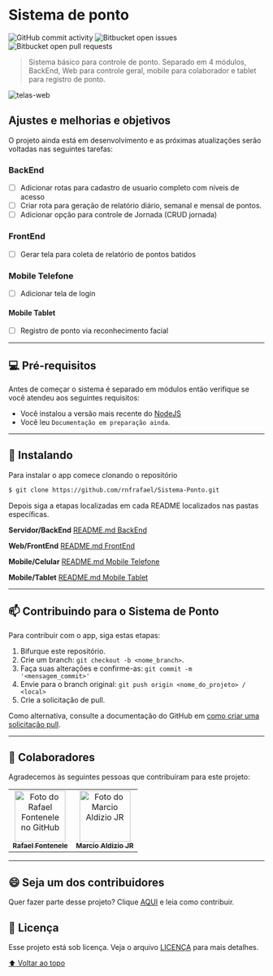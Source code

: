 # Sistema de ponto

![GitHub commit activity](https://img.shields.io/github/commit-activity/w/rnfrafael/Sistema-Ponto)
![Bitbucket open issues](https://img.shields.io/bitbucket/issues/rnfrafael/Sistema-Ponto)
![Bitbucket open pull requests](https://img.shields.io/bitbucket/pr-raw/rnfrafael/Sistema-Ponto)

> Sistema básico para controle de ponto. Separado em 4 módulos, BackEnd, Web para controle geral, mobile para colaborador e tablet para registro de ponto.

![telas-web](https://github.dev/rnfrafael/Sistema-Ponto/blob/d5909aa7b171eedce7a1dcc4a4954d2609e9adef/telas-web.png)

## Ajustes e melhorias e objetivos

O projeto ainda está em desenvolvimento e as próximas atualizações serão voltadas nas seguintes tarefas:

### **BackEnd**

- [ ] Adicionar rotas para cadastro de usuario completo com níveis de acesso
- [ ] Criar rota para geração de relatório diário, semanal e mensal de pontos.
- [ ] Adicionar opção para controle de Jornada (CRUD jornada)

### **FrontEnd**

- [ ] Gerar tela para coleta de relatório de pontos batidos

### **Mobile Telefone**

- [ ] Adicionar tela de login

#### **Mobile Tablet**

- [ ] Registro de ponto via reconhecimento facial

---

## 💻 Pré-requisitos

Antes de começar o sistema é separado em módulos então verifique se você atendeu aos seguintes requisitos:

- Você instalou a versão mais recente do [NodeJS](https://nodejs.org/en/)
- Você leu `Documentação em preparação ainda`.

---

## 🚀 Instalando <Sistema-Ponto>

Para instalar o app comece clonando o repositório

```bash
$ git clone https://github.com/rnfrafael/Sistema-Ponto.git
```

Depois siga a etapas localizadas em cada README localizados nas pastas específicas.

**Servidor/BackEnd**
[README.md BackEnd](https://github.com/rnfrafael/Sistema-Ponto/blob/master/server/README.md)

**Web/FrontEnd**
[README.md FrontEnd](https://github.com/rnfrafael/Sistema-Ponto/blob/master/web/README.md)

**Mobile/Celular**
[README.md Mobile Telefone](https://github.com/rnfrafael/Sistema-Ponto/blob/master/mobile/README.md)

**Mobile/Tablet**
[README.md Mobile Tablet]()

---

## 📫 Contribuindo para o Sistema de Ponto

<!---Se o seu README for longo ou se você tiver algum processo ou etapas específicas que deseja que os contribuidores sigam, considere a criação de um arquivo CONTRIBUTING.md separado--->

Para contribuir com o app, siga estas etapas:

1. Bifurque este repositório.
2. Crie um branch: `git checkout -b <nome_branch>`.
3. Faça suas alterações e confirme-as: `git commit -m '<mensagem_commit>'`
4. Envie para o branch original: `git push origin <nome_do_projeto> / <local>`
5. Crie a solicitação de pull.

Como alternativa, consulte a documentação do GitHub em [como criar uma solicitação pull](https://help.github.com/en/github/collaborating-with-issues-and-pull-requests/creating-a-pull-request).

---

## 🤝 Colaboradores

Agradecemos às seguintes pessoas que contribuíram para este projeto:

<table>
  <tr>
    <td align="center">
      <a href="#">
        <img src="https://avatars3.githubusercontent.com/u/15352006" width="100px;" alt="Foto do Rafael Fontenele no GitHub"/><br>
        <sub>
          <b>Rafael Fontenele</b>
        </sub>
      </a>
    </td>
    <td align="center">
      <a href="#">
        <img src="https://avatars3.githubusercontent.com/u/127335153" width="100px;" alt="Foto do Marcio Aldizio JR"/><br>
        <sub>
          <b>Marcio Aldizio JR</b>
        </sub>
      </a>
    </td>
  </tr>
</table>

---

## 😄 Seja um dos contribuidores<br>

Quer fazer parte desse projeto? Clique [AQUI](CONTRIBUTING.md) e leia como contribuir.

## 📝 Licença

Esse projeto está sob licença. Veja o arquivo [LICENÇA](LICENSE.md) para mais detalhes.

[⬆ Voltar ao topo](#nome-do-projeto)<br>
